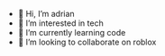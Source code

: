 - 👋 Hi, I’m adrian
- 👀 I’m interested in tech
- 🌱 I’m currently learning code
- 💞️ I’m looking to collaborate on roblox
<!---
aa6859/aa6859 is a ✨ special ✨ repository because its `README.md` (this file) appears on your GitHub profile.
You can click the Preview link to take a look at your changes.
--->
